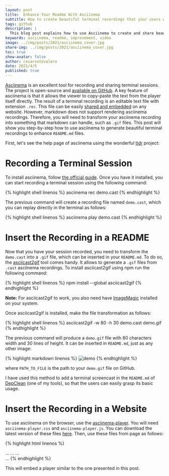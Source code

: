 ```yaml
---
layout: post
title:  Enhance Your Readme With Asciinema
subtitle: How to create beautiful terminal recordings that your users will love
tags: github
description: |
  This blog post explains how to use Asciinema to create and share beautiful terminal recordings, particularly for enhancing README files on GitHub. It walks through the steps of recording a terminal session with Asciinema, converting the CAST file into a GIF using asciicast2gif for Markdown compatibility, and embedding the recording in web pages using the Asciinema player. The tutorial provides practical commands and examples, making it easy for users to integrate terminal screencasts into their projects.
keywords: asciinema, readme, improvement, video
image: ../img/posts/2021/asciinema_cover.jpg
share-img: ../img/posts/2021/asciinema_cover.jpg
toc: true
show-avatar: false
author: cesarsotovalero
date: 2021/4/5
published: true
---
```


[Asciinema](https://asciinema.org/) is an excellent tool for recording and sharing terminal sessions. 
The project is open-source and [available on GitHub](https://github.com/asciinema/asciinema).
A key feature of asciinema is that it allows the viewer to copy-paste the text from the player itself directly. 
The result of a terminal recording is an editable text file with extension `.rec`. 
This file can be easily [shared and embedded](https://asciinema.org/docs/embedding) on any website. 
However, markdown does not support rendering asciinema recordings.
Therefore, you will need to transform your asciinema recording into something that markdown can handle, such as `.gif` files.
This post will show you step-by-step how to use asciinema to generate beautiful terminal recordings to enhance `README.md` files.

First, let's see the help page of asciinema using the wonderful [tldr](https://github.com/tldr-pages/tldr) project:

<link rel="stylesheet" type="text/css" href="../../css/asciinema-player.css"/>
<div id="tldr_asciinema.rec" class="asciinema-player-div"></div>
<script src="../../js/asciinema-player.min.js"></script>
<script> 
   AsciinemaPlayer.create('../asciinema/tldr_asciinema.rec', document.getElementById('tldr_asciinema.rec'), {
      loop: true,
      cols: 120,
      rows: 25,
      autoPlay: true,
      terminalFontSize: "small"
   });
</script>

# Recording a Terminal Session

To install asciinema, follow [the official guide](https://asciinema.org/docs/installation).
Once you have it installed, you can start recording a terminal session using the following command:

{% highlight shell linenos %}
asciinema rec demo.cast
{% endhighlight %}

The previous command will create a recording file named `demo.cast`, which you can replay directly in the terminal as follows:

{% highlight shell linenos %}
asciinema play demo.cast
{% endhighlight %}

# Insert the Recording in a README

Now that you have your session recorded, you need to transform the `demo.cast` into a  `.gif` file, which can be inserted in your `README.md`.
To do so, the [asciicast2gif](https://github.com/asciinema/asciicast2gif) tool comes handy. 
It allows to generate a `.gif` files from `.cast` asciinema recordings.
To install asciicast2gif using npm run the following command:

{% highlight shell linenos %}
npm install --global asciicast2gif
{% endhighlight %}

**Note:** For asciicast2gif to work, you also need have [ImageMagic](http://www.imagemagick.org/) installed on your system.

Once asciicast2gif is installed, make the file transformation as follows:

{% highlight shell linenos %}
asciicast2gif -w 80 -h 30 demo.cast demo.gif
{% endhighlight %}

The previous command will produce a `demo.gif` file with 80 characters width and 30 lines of height. 
It can be inserted in `README.md`, just as any other image: 

{% highlight markdown linenos %}
![demo](PATH_TO_FILE)
{% endhighlight %}

where `PATH_TO_FILE` is the path to your `demo.gif` file on GitHub.

I have used this method to add a terminal screencast in the `README.md` of [DepClean](https://github.com/castor-software/depclean) (one of my tools), so that the users can easily grasp its basic usage.

# Insert the Recording in a Website

To use asciinema on the browser, use the [asciinema-player](https://github.com/asciinema/asciinema-player).
You will need `asciinema-player.css` and `asciinema-player.js`. You can download the latest version of these files [here](https://github.com/asciinema/asciinema-player/releases).
Then, use these files from page as follows:

{% highlight html linenos %}
<html>
<head>
  ...
  <link rel="stylesheet" type="text/css" href="/asciinema-player.css" />
  ...
</head>
<body>
  ...
  <div id="demo.rec"></div>
  <asciinema-player src="/demo.cast"></asciinema-player>
  ...
  <script src="/asciinema-player.min.js"></script>
  <script> 
   AsciinemaPlayer.create('/demo.rec', document.getElementById('demo.rec'), {
      loop: true,
      cols: 120,
      rows: 25,
      autoPlay: true,
      terminalFontSize: "small"
   });
</script>
</body>
</html>
{% endhighlight %}


This will embed a player similar to the one presented in this post.
